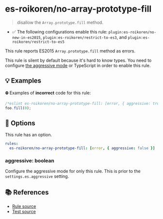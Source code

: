 # es-roikoren/no-array-prototype-fill
> disallow the `Array.prototype.fill` method.

- ✅ The following configurations enable this rule: `plugin:es-roikoren/no-new-in-es2015`, `plugin:es-roikoren/restrict-to-es3`, and `plugin:es-roikoren/restrict-to-es5`

This rule reports ES2015 `Array.prototype.fill` method as errors.

This rule is silent by default because it's hard to know types. You need to configure [the aggressive mode](../#the-aggressive-mode) or TypeScript in order to enable this rule.

## 💡 Examples

⛔ Examples of **incorrect** code for this rule:

```js
/*eslint es-roikoren/no-array-prototype-fill: [error, { aggressive: true }] */
foo.fill(0);
```

## 🔧 Options

This rule has an option.

```yml
rules:
  es-roikoren/no-array-prototype-fill: [error, { aggressive: false }]
```

### aggressive: boolean

Configure the aggressive mode for only this rule.
This is prior to the `settings.es.aggressive` setting.

## 📚 References

- [Rule source](https://github.com/roikoren755/eslint-plugin-es/blob/v2.0.1/src/rules/no-array-prototype-fill.ts)
- [Test source](https://github.com/roikoren755/eslint-plugin-es/blob/v2.0.1/tests/src/rules/no-array-prototype-fill.ts)
